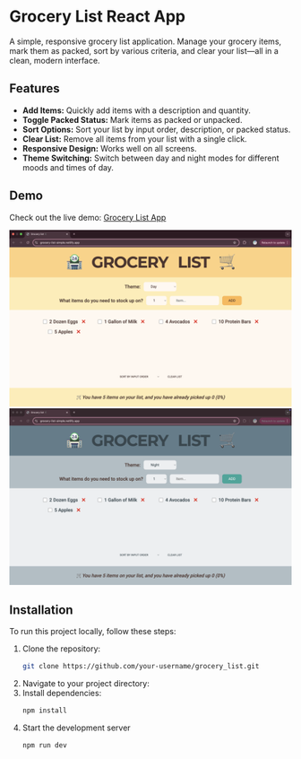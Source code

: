 # Grocery List React App

A simple, responsive grocery list application. Manage your grocery items, mark them as packed, sort by various criteria, and clear your list—all in a clean, modern interface.

## Features

- **Add Items:** Quickly add items with a description and quantity.
- **Toggle Packed Status:** Mark items as packed or unpacked.
- **Sort Options:** Sort your list by input order, description, or packed status.
- **Clear List:** Remove all items from your list with a single click.
- **Responsive Design:** Works well on all screens.
- **Theme Switching:** Switch between day and night modes for different moods and times of day.

## Demo

Check out the live demo: [Grocery List App](https://grocery-list-simple.netlify.app/)

![Grocery List App Preview](./GroceryList1.png)  
![Grocery List App Preview](./GroceryList2.png)  

## Installation

To run this project locally, follow these steps:

1. Clone the repository:
   ```bash
   git clone https://github.com/your-username/grocery_list.git
2. Navigate to your project directory:
3. Install dependencies:
   ```bash
   npm install
4. Start the development server
   ```bash
   npm run dev

